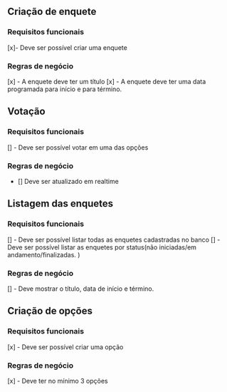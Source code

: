 ## Criação de enquete

### Requisitos funcionais

[x]- Deve ser possível criar uma enquete

### Regras de negócio

[x] - A enquete deve ter um título
[x] - A enquete deve ter uma data programada para início e para término.

## Votação

### Requisitos funcionais

[] - Deve ser possível votar em uma das opções

### Regras de negócio

- [] Deve ser atualizado em realtime

## Listagem das enquetes

### Requisitos funcionais

[] - Deve ser possível listar todas as enquetes cadastradas no banco
[] - Deve ser possível listar as enquetes por status(não iniciadas/em andamento/finalizadas.
)

### Regras de negócio

[] - Deve mostrar o título, data de início e término.

## Criação de opções

### Requisitos funcionais

[x] - Deve ser possível criar uma opção

### Regras de negócio

[x] - Deve ter no mínimo 3 opções
